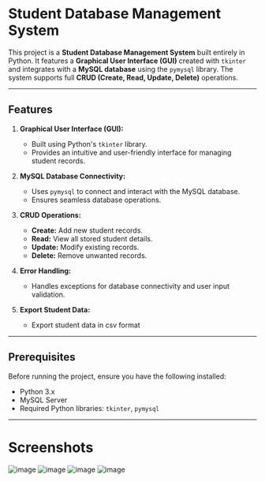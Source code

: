 # Student Database Management System

This project is a **Student Database Management System** built entirely in Python. It features a **Graphical User Interface (GUI)** created with `tkinter` and integrates with a **MySQL database** using the `pymysql` library. The system supports full **CRUD (Create, Read, Update, Delete)** operations.

---

## Features

1. **Graphical User Interface (GUI):**
   - Built using Python's `tkinter` library.
   - Provides an intuitive and user-friendly interface for managing student records.

2. **MySQL Database Connectivity:**
   - Uses `pymysql` to connect and interact with the MySQL database.
   - Ensures seamless database operations.

3. **CRUD Operations:**
   - **Create:** Add new student records.
   - **Read:** View all stored student details.
   - **Update:** Modify existing records.
   - **Delete:** Remove unwanted records.

4. **Error Handling:**
   - Handles exceptions for database connectivity and user input validation.
  
5. **Export Student Data:**
   - Export student data in csv format
---

## Prerequisites

Before running the project, ensure you have the following installed:

- Python 3.x
- MySQL Server
- Required Python libraries: `tkinter`, `pymysql`

---

# Screenshots
![image](https://github.com/user-attachments/assets/5470bde7-292b-4141-ba5f-c84467bc2b6e)
![image](https://github.com/user-attachments/assets/744a7aba-2791-40b7-94d9-34a582cf50b2)
![image](https://github.com/user-attachments/assets/39995f3d-db76-4538-b828-234f2551eaf0)
![image](https://github.com/user-attachments/assets/b4ab4147-5731-4453-aa94-72d3517b8ff4)

